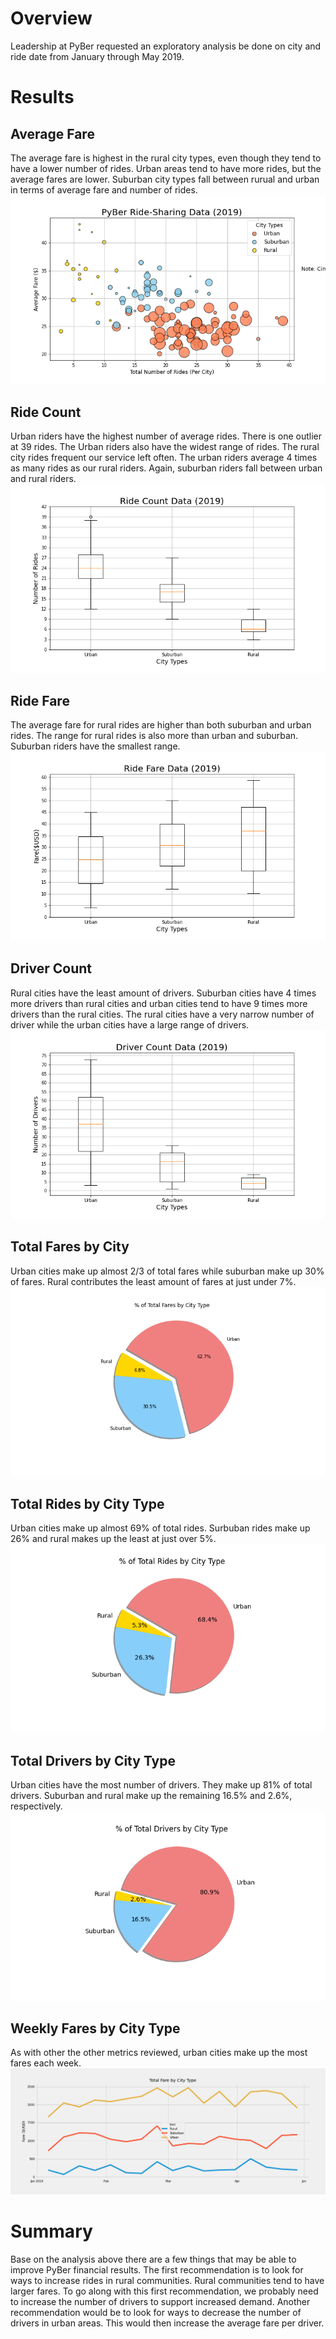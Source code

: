 # Overview
Leadership at PyBer requested an exploratory analysis be done on city and ride date from January through May 2019.

# Results

## Average Fare
The average fare is highest in the rural city types, even though they tend to have a lower number of rides. Urban areas tend to have more rides, but the average fares are lower. Suburban city types fall between rurual and urban in terms of average fare and number of rides.
![Pyber Ride Sharing Data](analysis/Fig1.png)

## Ride Count
Urban riders have the highest number of average rides. There is one outlier at 39 rides. The Urban riders also have the widest range of rides. The rural city rides frequent our service left often. The urban riders average 4 times as many rides as our rural riders. Again, suburban riders fall between urban and rural riders.
![Ride Count Data](analysis/Fig2.png)

## Ride Fare
The average fare for rural rides are higher than both suburban and urban rides. The range for rural rides is also more than urban and suburban. Suburban riders have the smallest range.
![Ride Fare Data](analysis/Fig3.png)

## Driver Count
Rural cities have the least amount of drivers. Suburban cities have 4 times more drivers than rural cities and urban cities tend to have 9 times more drivers than the rural cities. The rural cities have a very narrow number of driver while the urban cities have a large range of drivers.
![Driver Count Data](analysis/Fig4.png)

## Total Fares by City
Urban cities make up almost 2/3 of total fares while suburban make up 30% of fares. Rural contributes the least amount of fares at just under 7%.
![Total Fare by City Data](analysis/Fig5.png)

## Total Rides by City Type
Urban cities make up almost 69% of total rides. Surbuban rides make up 26% and rural makes up the least at just over 5%.
![Total Rides by city Data](analysis/Fig6.png)

## Total Drivers by City Type
Urban cities have the most number of drivers. They make up 81% of total drivers. Suburban and rural make up the remaining 16.5% and 2.6%, respectively.
![Total Drivers Data](analysis/Fig7.png)

## Weekly Fares by City Type
As with other the other metrics reviewed, urban cities make up the most fares each week.
![Weekly fares by City Data](analysis/PyBer_fare_summary.png)


# Summary
Base on the analysis above there are a few things that may be able to improve PyBer financial results. The first recommendation is to look for ways to increase rides in rural communities. Rural communities tend to have larger fares. To go along with this first recommendation, we probably need to increase the number of drivers to support increased demand. Another recommendation would be to look for ways to decrease the number of drivers in urban areas. This would then increase the average fare per driver. 
